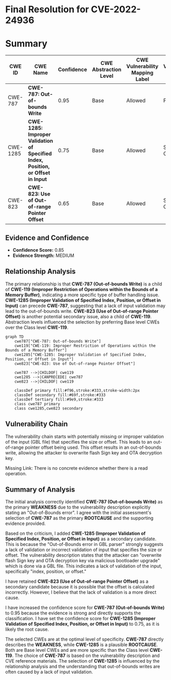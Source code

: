 # Final Resolution for CVE-2022-24936

# Summary
| CWE ID | CWE Name | Confidence | CWE Abstraction Level | CWE Vulnerability Mapping Label | CWE-Vulnerability Mapping Notes |
|---|---|---|---|---|---|
| CWE-787 | **CWE-787: Out-of-bounds Write** | 0.95 | Base | Allowed | Primary CWE |
| CWE-1285 | **CWE-1285: Improper Validation of Specified Index, Position, or Offset in Input** | 0.75 | Base | Allowed | Secondary Candidate |
| CWE-823 | **CWE-823: Use of Out-of-range Pointer Offset** | 0.65 | Base | Allowed | Secondary Candidate |

## Evidence and Confidence

*   **Confidence Score:** 0.85
*   **Evidence Strength:** MEDIUM

## Relationship Analysis
The primary relationship is that **CWE-787 (Out-of-bounds Write)** is a child of **CWE-119 (Improper Restriction of Operations within the Bounds of a Memory Buffer)**, indicating a more specific type of buffer handling issue. **CWE-1285 (Improper Validation of Specified Index, Position, or Offset in Input)** can precede **CWE-787**, suggesting that a lack of input validation may lead to the out-of-bounds write. **CWE-823 (Use of Out-of-range Pointer Offset)** is another potential secondary issue, also a child of **CWE-119**. Abstraction levels influenced the selection by preferring Base level CWEs over the Class level **CWE-119**.

```mermaid
graph TD
    cwe787["CWE-787: Out-of-bounds Write"]
    cwe119["CWE-119: Improper Restriction of Operations within the Bounds of a Memory Buffer"]
    cwe1285["CWE-1285: Improper Validation of Specified Index, Position, or Offset in Input"]
    cwe823["CWE-823: Use of Out-of-range Pointer Offset"]
    
    cwe787 -->|CHILDOF| cwe119
    cwe1285 -->|CANPRECEDE| cwe787
    cwe823 -->|CHILDOF| cwe119
    
    classDef primary fill:#f96,stroke:#333,stroke-width:2px
    classDef secondary fill:#69f,stroke:#333
    classDef tertiary fill:#9e9,stroke:#333
    class cwe787 primary
    class cwe1285,cwe823 secondary
```

## Vulnerability Chain
The vulnerability chain starts with potentially missing or improper validation of the input (GBL file) that specifies the size or offset. This leads to an out-of-range pointer offset being used. This offset results in an out-of-bounds write, allowing the attacker to overwrite flash Sign key and OTA decryption key.

Missing Link: There is no concrete evidence whether there is a read operation.

## Summary of Analysis
The initial analysis correctly identified **CWE-787 (Out-of-bounds Write)** as the primary **WEAKNESS** due to the vulnerability description explicitly stating an "Out-of-Bounds error". I agree with the initial assessment's selection of **CWE-787** as the primary **ROOTCAUSE** and the supporting evidence provided.

Based on the criticism, I added **CWE-1285 (Improper Validation of Specified Index, Position, or Offset in Input)** as a secondary candidate. This is because the "Out-of-Bounds error in GBL parser" strongly suggests a lack of validation or incorrect validation of input that specifies the size or offset. The vulnerability description states that the attacker can "overwrite flash Sign key and OTA decryption key via malicious bootloader upgrade" which is done via a GBL file. This indicates a lack of validation of the input, specifically "index, position, or offset."

I have retained **CWE-823 (Use of Out-of-range Pointer Offset)** as a secondary candidate because it is possible that the offset is calculated incorrectly. However, I believe that the lack of validation is a more direct cause.

I have increased the confidence score for **CWE-787 (Out-of-bounds Write)** to 0.95 because the evidence is strong and directly supports the classification. I have set the confidence score for **CWE-1285 (Improper Validation of Specified Index, Position, or Offset in Input)** to 0.75, as it is likely the root cause.

The selected CWEs are at the optimal level of specificity. **CWE-787** directly describes the **WEAKNESS**, while **CWE-1285** is a plausible **ROOTCAUSE**. Both are Base level CWEs and are more specific than the Class level **CWE-119**. The choice of **CWE-787** is based on the vulnerability description and CVE reference materials. The selection of **CWE-1285** is influenced by the relationship analysis and the understanding that out-of-bounds writes are often caused by a lack of input validation.